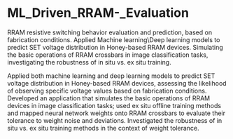 # ML_Driven_RRAM-_Evaluation
RRAM resistive switching behavior evaluation and prediction, based on fabrication conditions. Applied Machine learning\Deep learning models to predict SET voltage distribution in Honey-based RRAM devices. Simulating the basic operations of RRAM crossbars in image classification tasks, investigating the robustness of in situ vs. ex situ training.

Applied both machine learning and deep learning models to predict SET voltage distribution in Honey-based RRAM devices, assessing the likelihood of observing specific voltage values based on fabrication conditions.
Developed an application that simulates the basic operations of RRAM devices in image classification tasks; used ex situ offline training methods and mapped neural network weights onto RRAM crossbars to evaluate their tolerance to weight noise and deviations. 
Investigated the robustness of in situ vs. ex situ training methods in the context of weight tolerance.
